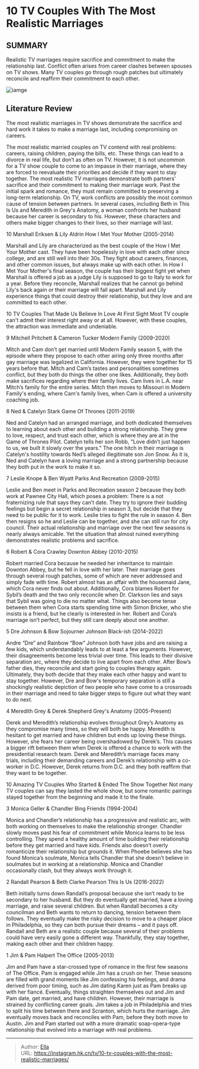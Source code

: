# 10 TV Couples With The Most Realistic Marriages


## SUMMARY 


 Realistic TV marriages require sacrifice and commitment to make the relationship last. 
 Conflict often arises from career clashes between spouses on TV shows. 
 Many TV couples go through rough patches but ultimately reconcile and reaffirm their commitment to each other. 

![iamge](https://static1.srcdn.com/wordpress/wp-content/uploads/2024/01/chandler-monica-friends.jpg)

## Literature Review

The most realistic marriages in TV shows demonstrate the sacrifice and hard work it takes to make a marriage last, including compromising on careers. 




The most realistic married couples on TV contend with real problems: careers, raising children, paying the bills, etc. These things can lead to a divorce in real life, but don’t as often on TV. However, it is not uncommon for a TV show couple to come to an impasse in their marriage, where they are forced to reevaluate their priorities and decide if they want to stay together.
The most realistic TV marriages demonstrate both partners&#39; sacrifice and their commitment to making their marriage work. Past the initial spark and romance, they must remain committed to preserving a long-term relationship. On TV, work conflicts are possibly the most common cause of tension between partners. In several cases, including Beth in This Is Us and Meredith in Grey&#39;s Anatomy, a woman confronts her husband because her career is secondary to his. However, these characters and others make bigger changes to their lives, so their marriage will last.









 








 10  Marshall Eriksen &amp; Lily Aldrin 
How I Met Your Mother (2005-2014)
        

Marshall and Lily are characterized as the best couple of the How I Met Your Mother cast. They have been hopelessly in love with each other since college, and are still well into their 30s. They fight about careers, finances, and other common issues, but always make up with each other.
In How I Met Your Mother&#39;s final season, the couple has their biggest fight yet when Marshall is offered a job as a judge Lily is supposed to go to Italy to work for a year. Before they reconcile, Marshall realizes that he cannot go behind Lily&#39;s back again or their marriage will fall apart. Marshall and Lily experience things that could destroy their relationship, but they love and are committed to each other.
            
 
 10 TV Couples That Made Us Believe In Love At First Sight 
Most TV couple can&#39;t admit their interest right away or at all. However, with these couples, the attraction was immediate and undeniable. 








 9  Mitchell Pritchett &amp; Cameron Tucker 
Modern Family (2009-2020)
        

Mitch and Cam don’t get married until Modern Family season 5, with the episode where they propose to each other airing only three months after gay marriage was legalized in California. However, they were together for 15 years before that. Mitch and Cam’s tastes and personalities sometimes conflict, but they both do things the other one likes. Additionally, they both make sacrifices regarding where their family lives. Cam lives in L.A. near Mitch’s family for the entire series. Mitch then moves to Missouri in Modern Family&#39;s ending, where Cam&#39;s family lives, when Cam is offered a university coaching job.







 8  Ned &amp; Catelyn Stark 
Game Of Thrones (2011-2019)
        

Ned and Catelyn had an arranged marriage, and both dedicated themselves to learning about each other and building a strong relationship. They grew to love, respect, and trust each other, which is where they are at in the Game of Thrones Pilot. Catelyn tells her son Robb, &#34;Love didn’t just happen to us, we built it slowly over the years.&#34; The one hitch in their marriage is Catelyn&#39;s hostility towards Ned’s alleged illegitimate son Jon Snow. As it is, Ned and Catelyn have a loving marriage and a strong partnership because they both put in the work to make it so.





 7  Leslie Knope &amp; Ben Wyatt 
Parks And Recreation (2009-2015)


 







Leslie and Ben meet in Parks and Recreation season 2 because they both work at Pawnee City Hall, which poses a problem: There is a not fraternizing rule that says they can’t date. They try to ignore their budding feelings but begin a secret relationship in season 3, but decide that they need to be public for it to work. Leslie tries to fight the rule in season 4.
Ben then resigns so he and Leslie can be together, and she can still run for city council. Their actual relationship and marriage over the next few seasons is nearly always amicable. Yet the situation that almost ruined everything demonstrates realistic problems and sacrifice.





 6  Robert &amp; Cora Crawley 
Downton Abbey (2010-2015)
        

Robert married Cora because he needed her inheritance to maintain Downton Abbey, but he fell in love with her later. Their marriage goes through several rough patches, some of which are never addressed and simply fade with time. Robert almost has an affair with the housemaid Jane, which Cora never finds out about.
Additionally, Cora blames Robert for Sybil’s death and the two only reconcile when Dr. Clarkson lies and says that Sybil was going to die no matter what. Things also become tense between them when Cora starts spending time with Simon Bricker, who she insists is a friend, but he clearly is interested in her. Robert and Cora’s marriage isn’t perfect, but they still care deeply about one another.





 5  Dre Johnson &amp; Bow Sojourner Johnson 
Black-ish (2014-2022)
        

Andre “Dre” and Rainbow “Bow” Johnson both have jobs and are raising a few kids, which understandably leads to at least a few arguments. However, their disagreements become less trivial over time. This leads to their divisive separation arc, where they decide to live apart from each other.
After Bow’s father dies, they reconcile and start going to couples therapy again. Ultimately, they both decide that they make each other happy and want to stay together. However, Dre and Bow&#39;s temporary separation is still a shockingly realistic depiction of two people who have come to a crossroads in their marriage and need to take bigger steps to figure out what they want to do next.





 4  Meredith Grey &amp; Derek Shepherd 
Grey&#39;s Anatomy (2005-Present)


 







Derek and Meredith’s relationship evolves throughout Grey’s Anatomy as they compromise many times, so they will both be happy. Meredith is hesitant to get married and have children but ends up loving these things. However, she fears her career being overshadowed by Derek’s. This causes a bigger rift between them when Derek is offered a chance to work with the presidential research team. Derek and Meredith’s marriage faces many trials, including their demanding careers and Derek’s relationship with a co-worker in D.C. However, Derek returns from D.C. and they both reaffirm that they want to be together.
            
 
 10 Amazing TV Couples Who Started &amp; Ended The Show Together 
Not many TV couples can say they lasted the whole show, but some romantic pairings stayed together from the beginning and made it to the finale.








 3  Monica Geller &amp; Chandler Bing 
Friends (1994-2004)


 







Monica and Chandler’s relationship has a progressive and realistic arc, with both working on themselves to make the relationship stronger. Chandler slowly moves past his fear of commitment while Monica learns to be less controlling. They spend a healthy amount of time building their relationship before they get married and have kids. Friends also doesn’t overly romanticize their relationship but grounds it. When Phoebe believes she has found Monica’s soulmate, Monica tells Chandler that she doesn’t believe in soulmates but in working at a relationship. Monica and Chandler occasionally clash, but they always work through it.







 2  Randall Pearson &amp; Beth Clarke Pearson 
This Is Us (2016-2022)
        

Beth initially turns down Randall’s proposal because she isn’t ready to be secondary to her husband. But they do eventually get married, have a loving marriage, and raise several children. But when Randall becomes a city councilman and Beth wants to return to dancing, tension between them follows. They eventually make the risky decision to move to a cheaper place in Philadelphia, so they can both pursue their dreams – and it pays off. Randall and Beth are a realistic couple because several of their problems could have very easily gone a different way. Thankfully, they stay together, making each other and their children happy.





 1  Jim &amp; Pam Halpert 
The Office (2005-2013)
        

Jim and Pam have a star-crossed type of romance in the first few seasons of The Office. Pam is engaged while Jim has a crush on her. These seasons are filled with grand moments like Jim confessing his feelings, and drama derived from poor timing, such as Jim dating Karen just as Pam breaks up with her fiancé. Eventually, things straighten themselves out and Jim and Pam date, get married, and have children. 
However, their marriage is strained by conflicting career goals. Jim takes a job in Philadelphia and tries to split his time between there and Scranton, which hurts the marriage. Jim eventually moves back and reconciles with Pam, before they both move to Austin. Jim and Pam started out with a more dramatic soap-opera-type relationship that evolved into a marriage with real problems.


---

> Author: [Ella](https://instagram.hk.cn/)  
> URL: https://instagram.hk.cn/tv/10-tv-couples-with-the-most-realistic-marriages/  

